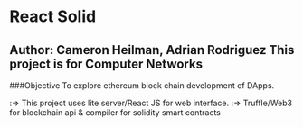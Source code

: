 # React Solid
Author: Cameron Heilman, Adrian Rodriguez
This project is for Computer Networks
------------------

###Objective
To explore ethereum block chain development of DApps.

:=> This project uses lite server/React JS for web interface. 
:=> Truffle/Web3 for blockchain api & compiler for solidity smart contracts
